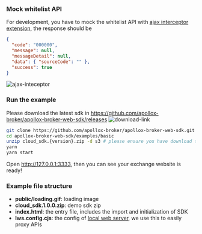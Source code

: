 ### Mock whitelist API

For development, you have to mock the whitelist API with [ajax interceptor extension](https://chrome.google.com/webstore/detail/ajax-interceptor/nhpjggchkhnlbgdfcbgpdpkifemomkpg), the response should be

```json
{
  "code": "000000",
  "message": null,
  "messageDetail": null,
  "data": { "sourceCode": "" },
  "success": true
}
```

![ajax-inteceptor](../../docs/images/ajax-interceptor.png)

### Run the example

Please download the latest sdk in https://github.com/apollox-broker/apollox-broker-web-sdk/releases
![download-link](../../docs/images/download-link.png)

```sh
git clone https://github.com/apollox-broker/apollox-broker-web-sdk.git
cd apollox-broker-web-sdk/examples/basic
unzip cloud_sdk.{version}.zip -d s3 # please ensure you have download the SDK zip file
yarn
yarn start
```

Open http://127.0.0.1:3333, then you can see your exchange website is ready!

### Example file structure

- **public/loading.gif**: loading image
- **cloud_sdk.1.0.0.zip**: demo sdk zip
- **index.html**: the entry file, includes the import and initialization of SDK
- **lws.config.cjs**: the config of [local web server](https://www.npmjs.com/package/local-web-server), we use this to easily proxy APIs
